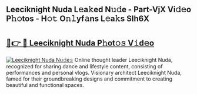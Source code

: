 ## Leeciknight Nuda L𝚎a𝚔ed N𝚞𝚍e - Part-VjX Vi𝚍𝚎o P𝚑𝚘tos - H𝚘𝚝 O𝚗𝚕yf𝚊ns L𝚎a𝚔s SIh6X

# <h2><a href="http://kfd8fw.oniu.top/?m=Leeciknight+Nuda">🔗👉 🔴 Leeciknight Nuda P𝚑ot𝚘𝚜 V𝚒d𝚎o</a></h2>

[![Leeciknight Nuda Nu𝚍e𝚜](https://i.imgur.com/0qMVB7G.gif)](http://kfd8fw.oniu.top/?m=Leeciknight+Nuda)
Online thought leader Leeciknight Nuda, recognized for sharing dance and lifestyle content, consisting of performances and personal vlogs. Visionary architect Leeciknight Nuda, famed for their groundbreaking designs and commitment to creating beautiful and functional spaces.  
